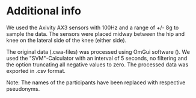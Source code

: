 # Additional info

We used the Axivity AX3 sensors with 100Hz and a range of +/- 8g to sample the data. The sensors were placed midway between the hip and knee on the lateral side of the knee (either side).

The original data (.cwa-files) was processed using OmGui software (). We used the "SVM"-Calculator with an interval of 5 seconds, no filtering and the option truncating all negative values to zero. The processed data was exported in .csv format.

Note: The names of the participants have been replaced with respective pseudonyms.